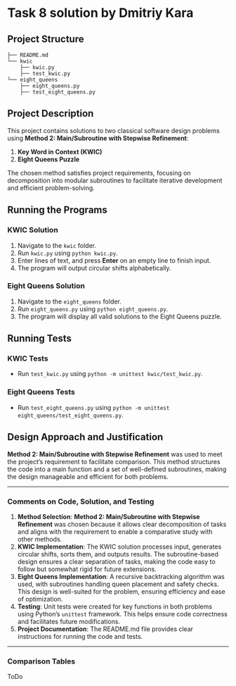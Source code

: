 # Task 8 solution by Dmitriy Kara

## Project Structure

```
├── README.md
└── kwic
    ├── kwic.py
    ├── test_kwic.py
└── eight_queens
    ├── eight_queens.py
    ├── test_eight_queens.py
```

## Project Description
This project contains solutions to two classical software design problems using **Method 2: Main/Subroutine with Stepwise Refinement**:
1. **Key Word in Context (KWIC)**
2. **Eight Queens Puzzle**

The chosen method satisfies project requirements, focusing on decomposition into modular subroutines to facilitate iterative development and efficient problem-solving.

## Running the Programs
### KWIC Solution
1. Navigate to the `kwic` folder.
2. Run `kwic.py` using `python kwic.py`.
3. Enter lines of text, and press **Enter** on an empty line to finish input.
4. The program will output circular shifts alphabetically.

### Eight Queens Solution
1. Navigate to the `eight_queens` folder.
2. Run `eight_queens.py` using `python eight_queens.py`.
3. The program will display all valid solutions to the Eight Queens puzzle.

## Running Tests
### KWIC Tests
- Run `test_kwic.py` using `python -m unittest kwic/test_kwic.py`.

### Eight Queens Tests
- Run `test_eight_queens.py` using `python -m unittest eight_queens/test_eight_queens.py`.

## Design Approach and Justification
**Method 2: Main/Subroutine with Stepwise Refinement** was used to meet the project’s requirement to facilitate comparison. This method structures the code into a main function and a set of well-defined subroutines, making the design manageable and efficient for both problems.

---

### Comments on Code, Solution, and Testing

1. **Method Selection**: **Method 2: Main/Subroutine with Stepwise Refinement** was chosen because it allows clear decomposition of tasks and aligns with the requirement to enable a comparative study with other methods.
2. **KWIC Implementation**: The KWIC solution processes input, generates circular shifts, sorts them, and outputs results. The subroutine-based design ensures a clear separation of tasks, making the code easy to follow but somewhat rigid for future extensions.
3. **Eight Queens Implementation**: A recursive backtracking algorithm was used, with subroutines handling queen placement and safety checks. This design is well-suited for the problem, ensuring efficiency and ease of optimization.
4. **Testing**: Unit tests were created for key functions in both problems using Python’s `unittest` framework. This helps ensure code correctness and facilitates future modifications.
5. **Project Documentation**: The README.md file provides clear instructions for running the code and tests.

---

### Comparison Tables

ToDo
